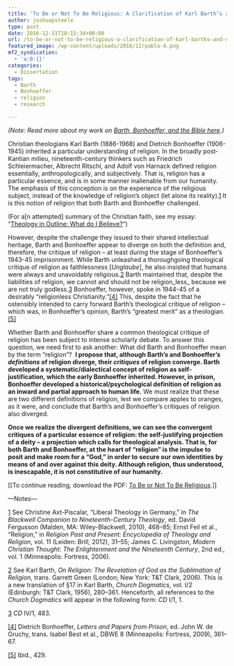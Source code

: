 ```yaml
---
title: 'To Be or Not To Be Religious: A Clarification of Karl Barth’s and Dietrich Bonhoeffer’s Divergence and Convergence Regarding Religion'
author: joshuapsteele
type: post
date: 2016-12-31T18:15:34+00:00
url: /to-be-or-not-to-be-religious-a-clarification-of-karl-barths-and-dietrich-bonhoeffers-divergence-and-convergence-regarding-religion/
featured_image: /wp-content/uploads/2016/12/pablo-6.png
mf2_syndication:
  - 'a:0:{}'
categories:
  - Dissertation
tags:
  - Barth
  - Bonhoeffer
  - religion
  - research

---
```

_(Note: Read more about my work on [Barth, Bonhoeffer, and the Bible here][1].)_

Christian theologians Karl Barth (1886-1968) and Dietrich Bonhoeffer (1906-1945) inherited a particular understanding of religion. In the broadly post-Kantian milieu, nineteenth-century thinkers such as Friedrich Schleiermacher, Albrecht Ritschl, and Adolf von Harnack defined religion essentially, anthropologically, and subjectively. That is, religion has a particular essence, and is in some manner inalienable from our humanity. The emphasis of this conception is on the experience of the religious subject, instead of the knowledge of religion’s object (let alone its reality).<a href="#_ftn1" name="_ftnref1">[1]</a> It is this notion of religion that both Barth and Bonhoeffer challenged.

(For a[n attempted] summary of the Christian faith, see my essay: &#8220;[Theology in Outline: What do I Believe?][2]&#8220;)

However, despite the challenge they issued to their shared intellectual heritage, Barth and Bonhoeffer appear to diverge on both the definition and, therefore, the critique of religion – at least during the stage of Bonhoeffer’s 1943-45 imprisonment. While Barth unleashed a thoroughgoing theological critique of religion as faithlessness [_Unglaube_], he also insisted that humans were always and unavoidably religious.<a href="#_ftn2" name="_ftnref2">[2]</a> Barth maintained that, despite the liabilities of religion, we cannot and should not be religion_less_ because we are not truly godless.<a href="#_ftn3" name="_ftnref3">[3]</a> Bonhoeffer, however, spoke in 1944-45 of a desirably “religionless Christianity.”<a href="#_ftn4" name="_ftnref4">[4]</a> This, despite the fact that he ostensibly intended to carry forward Barth’s theological critique of religion – which was, in Bonhoeffer’s opinion, Barth’s “greatest merit” as a theologian.<a href="#_ftn5" name="_ftnref5">[5]</a>

Whether Barth and Bonhoeffer share a common theological critique of religion has been subject to intense scholarly debate. To answer this question, we need first to ask another: What did Barth and Bonhoeffer mean by the term “religion”?  **I propose that, although Barth’s and Bonhoeffer’s _definitions_ of religion diverge, their _critiques_ of religion converge. Barth developed a systematic/dialectical concept of religion as self-justification, which the early Bonhoeffer inherited. However, in prison, Bonhoeffer developed a historical/psychological definition of religion as an inward and partial approach to human life.** We must realize that these are two different definitions of religion, lest we compare apples to oranges, as it were, and conclude that Barth’s and Bonhoeffer’s critiques of religion also diverged.

**Once we realize the divergent definitions, we can see the convergent critiques of a particular essence of religion: the self-justifying projection of a deity – a projection which calls for theological analysis. That is, for both Barth and Bonhoeffer, at the heart of “religion” is the impulse to posit and make room for a “God,” in order to secure our own identities by means of and over against this deity. Although religion, thus understood, is inescapable, it is not constitutive of our humanity.**

[[To continue reading, download the PDF: [To Be or Not To Be Religious][3].]]

&#8212;Notes&#8212;

<a href="#_ftnref1" name="_ftn1">[1]</a> See Christine Axt-Piscalar, “Liberal Theology in Germany,” in _The Blackwell Companion to Nineteenth-Century Theology_, ed. David Fergusson (Malden, MA: Wiley-Blackwell, 2010), 468–85; Ernst Feil et al., “Religion,” in _Religion Past and Present: Encyclopedia of Theology and Religion_, vol. 11 (Leiden: Brill, 2012), 31–55; James C. Livingston, _Modern Christian Thought: The Enlightenment and the Nineteenth Century_, 2nd ed., vol. 1 (Minneapolis: Fortress, 2006).

<a href="#_ftnref2" name="_ftn2">[2]</a> See Karl Barth, _On Religion: The Revelation of God as the Sublimation of Religion_, trans. Garrett Green (London; New York: T&T Clark, 2006). This is a new translation of §17 in Karl Barth, _Church Dogmatics_, vol. I/2 (Edinburgh: T&T Clark, 1956), 280–361. Henceforth, all references to the _Church Dogmatics_ will appear in the following form: _CD_ I/1, 1.

<a href="#_ftnref3" name="_ftn3">[3]</a> _CD_ IV/1, 483.

<a href="#_ftnref4" name="_ftn4">[4]</a> Dietrich Bonhoeffer, _Letters and Papers from Prison_, ed. John W. de Gruchy, trans. Isabel Best et al., DBWE 8 (Minneapolis: Fortress, 2009), 361–67.

<a href="#_ftnref5" name="_ftn5">[5]</a> Ibid., 429.

 [1]: https://joshuapsteele.com/barth-bonhoeffer-and-the-bible/
 [2]: https://joshuapsteele.com/theology-outline/
 [3]: https://joshuapsteele.com/wp-content/uploads/2016/12/To-Be-or-Not-To-Be-Religious.pdf